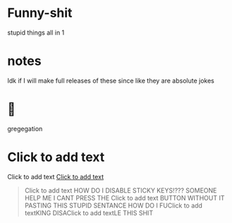 # Funny-shit
stupid things all in 1
# notes 
Idk if I will make full releases of these since like they are absolute jokes
# 💮
gregegation
# Click to add text
Click to add text
[Click to add text](https://clicktoaddtext.com)
>Click to add text
HOW DO I DISABLE STICKY KEYS!??? SOMEONE HELP ME I CANT PRESS THE Click to add text BUTTON WITHOUT IT PASTING THIS STUPID SENTANCE HOW DO I FUClick to add textKING DISAClick to add textLE THIS SHIT
